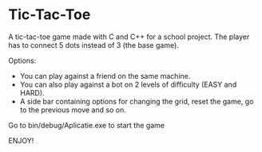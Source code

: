 # Tic-Tac-Toe
A tic-tac-toe game made with C and C++ for a school project.
The player has to connect 5 dots instead of 3 (the base game).

Options:
  - You can play against a friend on the same machine.
  - You can also play against a bot on 2 levels of difficulty (EASY and HARD).
  - A side bar containing options for changing the grid, reset the game, go to the previous move and so on.

Go to bin/debug/Aplicatie.exe to start the game
 
ENJOY!

